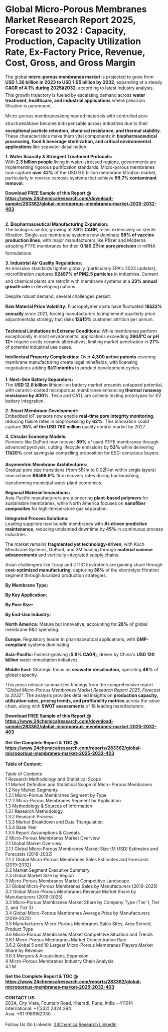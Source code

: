 <h1>Global Micro-Porous Membranes Market Research Report 2025, Forecast to 2032 : Capacity, Production, Capacity Utilization Rate, Ex-Factory Price, Revenue, Cost, Gross, and Gross Margin</h1><p>The global <strong>micro-porous membranes market</strong> is projected to grow from <strong>USD 1.36 billion in 2023 to USD 1.95 billion by 2032</strong>, expanding at a steady <strong>CAGR of 4.1% during 2025â2032</strong>, according to latest industry analysis. This growth trajectory is fueled by escalating demand across <strong>water treatment, healthcare, and industrial applications</strong> where precision filtration is paramount.</p><p>Micro-porous membranesâengineered materials with controlled pore structuresâhave become indispensable across industries due to their <strong>exceptional particle retention, chemical resistance, and thermal stability</strong>. These characteristics make them vital components in <strong>biopharmaceutical processing, food &amp; beverage sterilization, and critical environmental applications</strong> like seawater desalination.</p><p><strong>1. Water Scarcity &amp; Stringent Treatment Protocols:</strong><br>
With <strong>2.3 billion people</strong> living in water-stressed regions, governments are implementing rigorous purification standards. Micro-porous membranes now capture <strong>over 42%</strong> of the USD 9.5 billion membrane filtration market, particularly in reverse osmosis systems that achieve <strong>99.7% contaminant removal</strong>.</p><div><b>Download FREE Sample of this Report @ 
            <a href="https://www.24chemicalresearch.com/download-sample/283362/global-microporous-membranes-market-2025-2032-403">
            https://www.24chemicalresearch.com/download-sample/283362/global-microporous-membranes-market-2025-2032-403</a></b></div><br><p><strong>2. Biopharmaceutical Manufacturing Expansion:</strong><br>
The biologics sector, growing at <strong>7.9% CAGR</strong>, relies extensively on sterile filtration. Single-use membrane systems now dominate <strong>68% of vaccine production lines</strong>, with major manufacturers like Pfizer and Moderna adopting PTFE membranes for their <strong>0.1â0.2Î¼m pore precision</strong> in mRNA formulations.</p><p><strong>3. Industrial Air Quality Regulations:</strong><br>
As emission standards tighten globally (particularly EPA's 2023 updates), microfiltration captures <strong>92â97% of PM2.5 particles</strong> in industries. Cement and chemical plants are retrofit with membrane systems at a <strong>23% annual growth rate</strong> in developing nations.</p><p>Despite robust demand, several challenges persist:</p><p><strong>Raw Material Price Volatility:</strong> Fluoropolymer costs have fluctuated <strong>18â22% annually</strong> since 2021, forcing manufacturers to implement quarterly price adjustmentsâa strategy that risks <strong>12â15%</strong> customer attrition per annum.</p><p><strong>Technical Limitations in Extreme Conditions:</strong> While membranes perform exceptionally in most environments, applications exceeding <strong>260Â°C or pH 12+</strong> require costly ceramic alternatives, limiting market penetration in <strong>27%</strong> of potential industrial use cases.</p><p><strong>Intellectual Property Complexities:</strong> Over <strong>4,300 active patents</strong> covering membrane manufacturing create legal minefields, with licensing negotiations adding <strong>6â11 months</strong> to product development cycles.</p><p><strong>1. Next-Gen Battery Separators:</strong><br>
The <strong>USD 12.8 billion</strong> lithium-ion battery market presents untapped potential, with ceramic-coated microporous membranes enhancing <strong>thermal runaway resistance by 400%</strong>. Tesla and CATL are actively testing prototypes for EV battery integration.</p><p><strong>2. Smart Membrane Development:</strong><br>
Embedded IoT sensors now enable <strong>real-time pore integrity monitoring</strong>, reducing failure rates in bioprocessing by <strong>62%</strong>. This innovation could capture <strong>35% of the USD 780 million</strong> quality control market by 2027.</p><p><strong>3. Circular Economy Models:</strong><br>
Pioneers like DuPont now recover <strong>89%</strong> of used PTFE membranes through advanced pyrolysis, cutting lifecycle emissions by <strong>53%</strong> while delivering <strong>17â20%</strong> cost savingsâa compelling proposition for ESG-conscious buyers.</p><p><strong>Asymmetric Membrane Architectures:</strong><br>
Gradual pore size transitions (from 5Î¼m to 0.02Î¼m within single layers) now achieve <strong>98â99.9%</strong> flux recovery rates during backwashing, transforming municipal water plant economics.</p><p><strong>Regional Material Innovations:</strong><br>
Asia-Pacific manufacturers are pioneering <strong>plant-based polymers</strong> for sustainable membranes, while North America focuses on <strong>nanofiber composites</strong> for high-temperature gas separation.</p><p><strong>Integrated Process Solutions:</strong><br>
Leading suppliers now bundle membranes with <strong>AI-driven predictive maintenance</strong>, reducing unplanned downtime by <strong>45%</strong> in continuous process industries.</p><p>The market remains <strong>fragmented yet technology-driven</strong>, with Koch Membrane Systems, DuPont, and 3M leading through <strong>material science advancements</strong> and vertically integrated supply chains.</p><p>Asian challengers like Toray and CITIC Envirotech are gaining share through <strong>cost-optimized manufacturing</strong>, capturing <strong>38%</strong> of the electrolyte filtration segment through localized production strategies.</p><p><strong>By Membrane Type:</strong></p><p><strong>By Key Application:</strong></p><p><strong>By Pore Size:</strong></p><p><strong>By End-Use Industry:</strong></p><p><strong>North America:</strong> Mature but innovative, accounting for <strong>28%</strong> of global membrane R&amp;D spending.</p><p><strong>Europe:</strong> Regulatory leader in pharmaceutical applications, with <strong>GMP-compliant</strong> systems dominating.</p><p><strong>Asia-Pacific:</strong> Fastest-growing (<strong>5.8% CAGR</strong>), driven by China's <strong>USD 120 billion</strong> water remediation initiatives.</p><p><strong>Middle East:</strong> Strategic focus on <strong>seawater desalination</strong>, operating <strong>48%</strong> of global capacity.</p><p>This press release summarizes findings from the comprehensive report <em>"Global Micro-Porous Membranes Market Research Report 2025, Forecast to 2032"</em>. The analysis provides detailed insights on <strong>production capacity, utilization rates, pricing trends, and profitability metrics</strong> across the value chain, along with <strong>SWOT assessments</strong> of 18 leading manufacturers.</p><div><b>Download FREE Sample of this Report @ 
            <a href="https://www.24chemicalresearch.com/download-sample/283362/global-microporous-membranes-market-2025-2032-403">
            https://www.24chemicalresearch.com/download-sample/283362/global-microporous-membranes-market-2025-2032-403</a></b></div><br><div><b>Get the Complete Report & TOC @ 
            <a href="https://www.24chemicalresearch.com/reports/283362/global-microporous-membranes-market-2025-2032-403">
            https://www.24chemicalresearch.com/reports/283362/global-microporous-membranes-market-2025-2032-403</a></b></div><br>
            <b>Table of Content:</b><p>Table of Contents<br />
1 Research Methodology and Statistical Scope<br />
1.1 Market Definition and Statistical Scope of Micro-Porous Membranes<br />
1.2 Key Market Segments<br />
1.2.1 Micro-Porous Membranes Segment by Type<br />
1.2.2 Micro-Porous Membranes Segment by Application<br />
1.3 Methodology & Sources of Information<br />
1.3.1 Research Methodology<br />
1.3.2 Research Process<br />
1.3.3 Market Breakdown and Data Triangulation<br />
1.3.4 Base Year<br />
1.3.5 Report Assumptions & Caveats<br />
2 Micro-Porous Membranes Market Overview<br />
2.1 Global Market Overview<br />
2.1.1 Global Micro-Porous Membranes Market Size (M USD) Estimates and Forecasts (2019-2032)<br />
2.1.2 Global Micro-Porous Membranes Sales Estimates and Forecasts (2019-2032)<br />
2.2 Market Segment Executive Summary<br />
2.3 Global Market Size by Region<br />
3 Micro-Porous Membranes Market Competitive Landscape<br />
3.1 Global Micro-Porous Membranes Sales by Manufacturers (2019-2025)<br />
3.2 Global Micro-Porous Membranes Revenue Market Share by Manufacturers (2019-2025)<br />
3.3 Micro-Porous Membranes Market Share by Company Type (Tier 1, Tier 2, and Tier 3)<br />
3.4 Global Micro-Porous Membranes Average Price by Manufacturers (2019-2025)<br />
3.5 Manufacturers Micro-Porous Membranes Sales Sites, Area Served, Product Type<br />
3.6 Micro-Porous Membranes Market Competitive Situation and Trends<br />
3.6.1 Micro-Porous Membranes Market Concentration Rate<br />
3.6.2 Global 5 and 10 Largest Micro-Porous Membranes Players Market Share by Revenue<br />
3.6.3 Mergers & Acquisitions, Expansion<br />
4 Micro-Porous Membranes Industry Chain Analysis<br />
4.1 M</p><div><b>Get the Complete Report & TOC @ 
            <a href="https://www.24chemicalresearch.com/reports/283362/global-microporous-membranes-market-2025-2032-403">
            https://www.24chemicalresearch.com/reports/283362/global-microporous-membranes-market-2025-2032-403</a></b></div><br><b>CONTACT US:</b><br>
            203A, City Vista, Fountain Road, Kharadi, Pune, India - 411014<br>
            International: +1(332) 2424 294<br>
            Asia: +91 9169162030 <br><br>
            Follow Us On LinkedIn: <a href="https://www.linkedin.com/company/24chemicalresearch/">24ChemicalResearch LinkedIn</a>